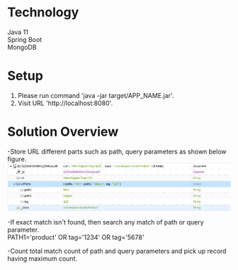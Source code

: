 # Technology
Java 11  
Spring Boot  
MongoDB  

# Setup  
1. Please run command 'java -jar target/APP_NAME.jar'.  
2. Visit URL 'http://localhost:8080'.  

# Solution Overview  
-Store URL different parts such as path, query parameters as shown below figure.  
![alt text](https://github.com/alfazjikani/url-lookup-app/blob/main/product-mongo-collection.png?raw=true)  

-If exact match isn't found, then search any match of path or query parameter.  
PATH1='product' OR tag='1234' OR tag='5678'  

-Count total match count of path and query parameters and pick up record having maximum count.  
